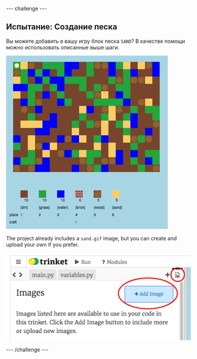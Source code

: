 \--- challenge \---

## Испытание: Создание песка

Вы можете добавить в вашу игру блок песка `SAND`? В качестве помощи можно использовать описанные выше шаги.

![screenshot](images/craft-sand.png)

The project already includes a `sand.gif` image, but you can create and upload your own if you prefer.

![screenshot](images/craft-upload.png)

\--- /challenge \---